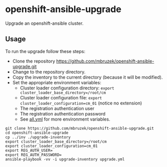 # openshift-ansible-upgrade

Upgrade an openshift-ansible cluster.

## Usage

To run the upgrade follow these steps:  

* Clone the repository https://github.com/mbruzek/openshift-ansible-upgrade.git
* Change to the repository directory.
* Copy the inventory to the current directory (because it will be modified).
* Set the appropriate environment variables:
  * Cluster loader configuration directory:  `export cluster_loader_base_directory=/root/cm`
  * Cluster loader configuration file:  `export cluster_loader_configuration=cm_01` (notice no extension)
  * The registration authentication user
  * The registration authentication password
  * See [all.yml](group_vars/all.yml) for more environment variables.

```
git clone https://github.com/mbruzek/openshift-ansible-upgrade.git
cd openshift-ansible-upgrade
cp ../inv ./upgrade-inventory
export cluster_loader_base_directory=/root/cm
export cluster_loader_configuration=cm_01
export REG_AUTH_USER=
export REG_AUTH_PASSWORD=
ansible-playbook -vv -i upgrade-inventory upgrade.yml
```

